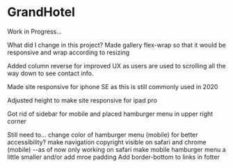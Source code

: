 # GrandHotel
Work in Progress...


What did I change in this project? 
Made gallery flex-wrap so that it would be responsive and wrap according to resizing 

Added column reverse for improved UX as users are used to scrolling all the way down to see contact info. 

Made site responsive for iphone SE as this is still commonly used in 2020

Adjusted height to make site responsive for ipad pro

Got rid of sidebar for mobile and placed hamburger menu in upper right corner

Still need to...
change color of hamburger menu (mobile) for better accessibility?
make navigation copyright visible on safari and chrome (mobile) --as of now only working on safari
make mobile hamburger menu a little smaller and/or add mroe padding
Add border-bottom to links in fotter
